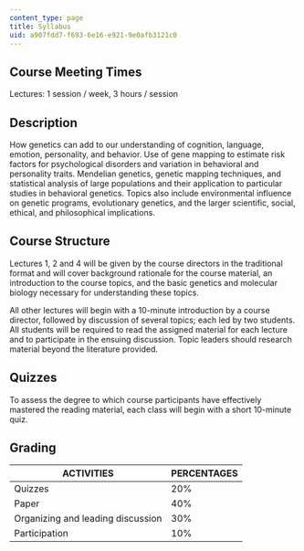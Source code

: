 ```yaml
---
content_type: page
title: Syllabus
uid: a907fdd7-f693-6e16-e921-9e0afb3121c0
---
```


Course Meeting Times
--------------------

Lectures: 1 session / week, 3 hours / session

Description
-----------

How genetics can add to our understanding of cognition, language, emotion, personality, and behavior. Use of gene mapping to estimate risk factors for psychological disorders and variation in behavioral and personality traits. Mendelian genetics, genetic mapping techniques, and statistical analysis of large populations and their application to particular studies in behavioral genetics. Topics also include environmental influence on genetic programs, evolutionary genetics, and the larger scientific, social, ethical, and philosophical implications.

Course Structure
----------------

Lectures 1, 2 and 4 will be given by the course directors in the traditional format and will cover background rationale for the course material, an introduction to the course topics, and the basic genetics and molecular biology necessary for understanding these topics.

All other lectures will begin with a 10-minute introduction by a course director, followed by discussion of several topics; each led by two students. All students will be required to read the assigned material for each lecture and to participate in the ensuing discussion. Topic leaders should research material beyond the literature provided.

Quizzes
-------

To assess the degree to which course participants have effectively mastered the reading material, each class will begin with a short 10-minute quiz.

Grading
-------

| ACTIVITIES | PERCENTAGES |
| --- | --- |
| Quizzes | 20% |
| Paper | 40% |
| Organizing and leading discussion | 30% |
| Participation | 10%